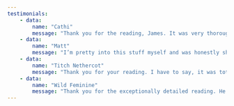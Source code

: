 ```yaml
---
testimonials: 
    - data: 
        name: "Cathi"
        message: "Thank you for the reading, James. It was very thorough and quite relevant to my specific questions. :) Very Enlightening !"
    - data:
        name: "Matt"
        message: "I’m pretty into this stuff myself and was honestly shocked at some of the insights and general accuracy of my reading. Even super specific advice about finances was very accurate and particularly good advice and applies to my life"
    - data: 
        name: "Titch Nethercot"
        message: "Thank you for your reading. I have to say, it was totally accurate and astounding. You answered my questions clearly and concisely when i didnt understand. Your knowledge of this area is vast. Using vedic charts and planetary postions/transitions and numerology"
    - data: 
        name: "Wild Feminine"
        message: "Thank you for the exceptionally detailed reading. He is well informed in astrology and numerology with easy to follow explanations. Highly recommend if you want to expand your knowledge." 
---
```

